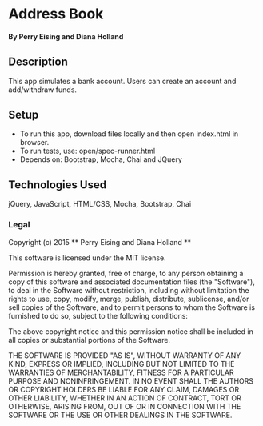 # Address Book

#### By Perry Eising and Diana Holland

## Description
This app simulates a bank account. Users can create an account and add/withdraw funds.

## Setup
* To run this app, download files locally and then open index.html in browser.
* To run tests, use: open/spec-runner.html
* Depends on: Bootstrap, Mocha, Chai and JQuery

## Technologies Used

jQuery, JavaScript, HTML/CSS, Mocha, Bootstrap, Chai

### Legal

Copyright (c) 2015 ** Perry Eising and Diana Holland **

This software is licensed under the MIT license.

Permission is hereby granted, free of charge, to any person obtaining a copy
of this software and associated documentation files (the "Software"), to deal
in the Software without restriction, including without limitation the rights
to use, copy, modify, merge, publish, distribute, sublicense, and/or sell
copies of the Software, and to permit persons to whom the Software is
furnished to do so, subject to the following conditions:

The above copyright notice and this permission notice shall be included in
all copies or substantial portions of the Software.

THE SOFTWARE IS PROVIDED "AS IS", WITHOUT WARRANTY OF ANY KIND, EXPRESS OR
IMPLIED, INCLUDING BUT NOT LIMITED TO THE WARRANTIES OF MERCHANTABILITY,
FITNESS FOR A PARTICULAR PURPOSE AND NONINFRINGEMENT. IN NO EVENT SHALL THE
AUTHORS OR COPYRIGHT HOLDERS BE LIABLE FOR ANY CLAIM, DAMAGES OR OTHER
LIABILITY, WHETHER IN AN ACTION OF CONTRACT, TORT OR OTHERWISE, ARISING FROM,
OUT OF OR IN CONNECTION WITH THE SOFTWARE OR THE USE OR OTHER DEALINGS IN
THE SOFTWARE.
